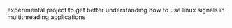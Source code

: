 experimental project to get better understanding how to use linux signals in multithreading applications
